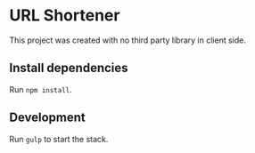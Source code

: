 # URL Shortener

This project was created with no third party library in client side.

## Install dependencies

Run `npm install`.

## Development

Run `gulp` to start the stack.

